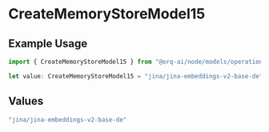 # CreateMemoryStoreModel15

## Example Usage

```typescript
import { CreateMemoryStoreModel15 } from "@orq-ai/node/models/operations";

let value: CreateMemoryStoreModel15 = "jina/jina-embeddings-v2-base-de";
```

## Values

```typescript
"jina/jina-embeddings-v2-base-de"
```